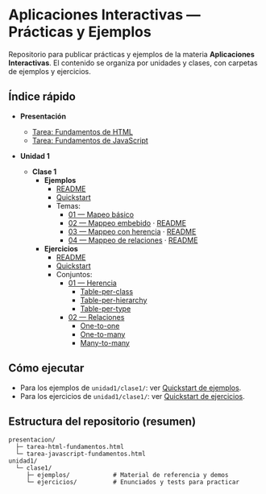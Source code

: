 # Aplicaciones Interactivas — Prácticas y Ejemplos

Repositorio para publicar prácticas y ejemplos de la materia **Aplicaciones Interactivas**. El contenido se organiza por unidades y clases, con carpetas de ejemplos y ejercicios.

## Índice rápido

- **Presentación**

  - [Tarea: Fundamentos de HTML](presentacion/tarea-html-fundamentos.html)
  - [Tarea: Fundamentos de JavaScript](presentacion/tarea-javascript-fundamentos.html)

- **Unidad 1**

  - **Clase 1**
    - **Ejemplos**
      - [README](unidad1/clase1/ejemplos/README.md)
      - [Quickstart](unidad1/clase1/ejemplos/QUICKSTART.md)
      - Temas:
        - [01 — Mapeo básico](unidad1/clase1/ejemplos/src/01-mapeo-basico/)
        - [02 — Mappeo embebido](unidad1/clase1/ejemplos/src/02-mappeo-embebido/) · [README](unidad1/clase1/ejemplos/src/02-mappeo-embebido/README.md)
        - [03 — Mappeo con herencia](unidad1/clase1/ejemplos/src/03-mappeo-herencia/) · [README](unidad1/clase1/ejemplos/src/03-mappeo-herencia/README.md)
        - [04 — Mappeo de relaciones](unidad1/clase1/ejemplos/src/04-mappeo-relaciones/) · [README](unidad1/clase1/ejemplos/src/04-mappeo-relaciones/README.md)
    - **Ejercicios**
      - [README](unidad1/clase1/ejercicios/README.md)
      - [Quickstart](unidad1/clase1/ejercicios/QUICKSTART.md)
      - Conjuntos:
        - [01 — Herencia](unidad1/clase1/ejercicios/src/01-herencia/)
          - [Table-per-class](unidad1/clase1/ejercicios/src/01-herencia/table-per-class/)
          - [Table-per-hierarchy](unidad1/clase1/ejercicios/src/01-herencia/table-per-hierarchy/)
          - [Table-per-type](unidad1/clase1/ejercicios/src/01-herencia/table-per-type/)
        - [02 — Relaciones](unidad1/clase1/ejercicios/src/02-relaciones/)
          - [One-to-one](unidad1/clase1/ejercicios/src/02-relaciones/one-to-one/)
          - [One-to-many](unidad1/clase1/ejercicios/src/02-relaciones/one-to-many/)
          - [Many-to-many](unidad1/clase1/ejercicios/src/02-relaciones/many-to-many/)

## Cómo ejecutar

- Para los ejemplos de `unidad1/clase1/`: ver [Quickstart de ejemplos](unidad1/clase1/ejemplos/QUICKSTART.md).
- Para los ejercicios de `unidad1/clase1/`: ver [Quickstart de ejercicios](unidad1/clase1/ejercicios/QUICKSTART.md).

## Estructura del repositorio (resumen)

```text
presentacion/
  ├─ tarea-html-fundamentos.html
  └─ tarea-javascript-fundamentos.html
unidad1/
  └─ clase1/
     ├─ ejemplos/            # Material de referencia y demos
     └─ ejercicios/          # Enunciados y tests para practicar
```
